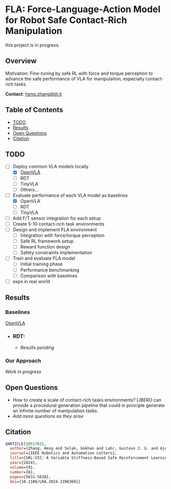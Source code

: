 # FLA: Force-Language-Action Model for Robot Safe Contact-Rich Manipulation
this project is in progress.
## Overview
Motivation: Fine-tuning by safe RL with force and torque perception to advance the safe performance of VLA for manipulation, especially contact-rich tasks.

**Contact**: heng.zhang@iit.it

## Table of Contents
- [TODO](#todo)
- [Results](#results)
- [Open Questions](#open-questions)
- [Citation](#citation)

## TODO
- [ ] Deploy common VLA models locally
    - [x] [OpenVLA](#openvla)
    - [ ] RDT
    - [ ] TinyVLA
    - [ ] Others...
- [ ] Evaluate performance of each VLA model as baselines
    - [x] OpenVLA
    - [ ] RDT
    - [ ] TinyVLA
- [ ] Add F/T sensor integration for each setup
- [ ] Create 5-10 contact-rich task environments
- [ ] Design and implement FLA environment
    - [ ] Integration with force/torque perception
    - [ ] Safe RL framework setup
    - [ ] Reward function design
    - [ ] Safety constraints implementation
- [ ] Train and evaluate FLA model
    - [ ] Initial training phase
    - [ ] Performance benchmarking
    - [ ] Comparison with baselines
- [ ] exps in real world
## Results
### Baselines
[OpenVLA](https://jack-sherman01.github.io/FLA/)
<!-- - ### OpenVLA-Goal
    | Task | Success | Failure | Success Rate |
    |------|---------|---------|--------------|
    | Pick & Place (Between Plate) | ![](videos/) | ![](videos/drawer_fail.gif) | 50.2% |
    | Pick & Place (Cabinet) | ![](videos/door_success.gif) | ![](videos/door_fail.gif) | 80% |
    | Pick & Place (Stove) | ![](videos/screw_success.gif) | ![](videos/screw_fail.gif) | 60% |
    | Pick & Place (Drawer) | ![](videos/insertion_success.gif) | ![](videos/insertion_fail.gif) | 70% |
    | PickAPlace (cookie_box) | ![](videos/wiping_success.gif) | ![](videos/wiping_fail.gif) | 85% |
- ### OpenVLA-spatial
    | Task | Success | Failure | Success Rate |
    |------|---------|---------|--------------|
    | Pick & Place (Between Plate) | ![](videos/drawer_success.gif) | ![](videos/drawer_fail.gif) | 50.2% |
    | Pick & Place (Cabinet) | ![](videos/door_success.gif) | ![](videos/door_fail.gif) | 80% |
    | Pick & Place (Stove) | ![](videos/screw_success.gif) | ![](videos/screw_fail.gif) | 60% |
    | Pick & Place (Drawer) | ![](videos/insertion_success.gif) | ![](videos/insertion_fail.gif) | 70% |
    | PickAPlace (cookie_box) | ![](videos/wiping_success.gif) | ![](videos/wiping_fail.gif) | 85% | -->
- ### RDT:
    - *Results pending*

### Our Approach
*Work in progress*

## Open Questions
- How to create a scale of contact-rich tasks environments?
LIBERO can provide a procedural generation pipeline that could in principle generate an infinite number of manipulation tasks.
- *Add more questions as they arise*

## Citation
```bibtex
@ARTICLE{10517611,
  author={Zhang, Heng and Solak, Gokhan and Lahr, Gustavo J. G. and Ajoudani, Arash},
  journal={IEEE Robotics and Automation Letters}, 
  title={SRL-VIC: A Variable Stiffness-Based Safe Reinforcement Learning for Contact-Rich Robotic Tasks}, 
  year={2024},
  volume={9},
  number={6},
  pages={5631-5638},
  doi={10.1109/LRA.2024.3396368}}
```